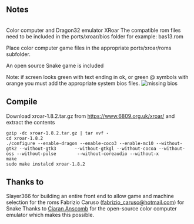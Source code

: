 ## Notes
<br/>
Color computer and Dragon32 emulator XRoar
The compatible rom files need to be included in the ports/xroar/bios folder for example: bas13.rom 

Place color computer game files in the appropriate ports/xroar/roms subfolder.

An open source Snake game is included

Note: if screen looks green with text ending in ok, or green @ symbols with orange you must add the appropriate system bios files.
![missing bios](https://www.6809.org.uk/xroar/doc/trouble-no-basic.png)

## Compile
Download xroar-1.8.2.tar.gz from https://www.6809.org.uk/xroar/ and extract the contents
```shell
gzip -dc xroar-1.8.2.tar.gz | tar xvf -
cd xroar-1.8.2
./configure --enable-dragon --enable-coco3 --enable-mc10 --without-gtk2 --without-gtk3       --without-gtkgl --without-cocoa --without-oss --without-pulse        --without-coreaudio --without-x
make
sudo make instalcd xroar-1.8.2
```
## Thanks to 
Slayer366 for building an entire front end to allow game and machine selection for the roms
Fabrizio Caruso (fabrizio_caruso@hotmail.com) for Snake 
Thanks to [Ciaran Anscomb](https://www.6809.org.uk/xroar/) for the open-source color computer emulator which makes this possible.
<br/>